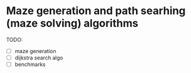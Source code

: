 # Maze generation and path searhing (maze solving) algorithms

TODO:

- [ ] maze generation
- [ ] dijkstra search algo
- [ ] benchmarks
